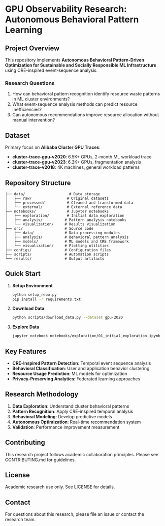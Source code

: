 # GPU Observability Research: Autonomous Behavioral Pattern Learning

## Project Overview

This repository implements **Autonomous Behavioral Pattern-Driven Optimization for Sustainable and Socially Responsible ML Infrastructure** using CRE-inspired event-sequence analysis.

### Research Questions
1. How can behavioral pattern recognition identify resource waste patterns in ML cluster environments?
2. What event-sequence analysis methods can predict resource inefficiencies?
3. Can autonomous recommendations improve resource allocation without manual intervention?

## Dataset

Primary focus on **Alibaba Cluster GPU Traces**:
- **cluster-trace-gpu-v2020**: 6.5K+ GPUs, 2-month ML workload trace
- **cluster-trace-gpu-v2023**: 6.2K+ GPUs, fragmentation analysis  
- **cluster-trace-v2018**: 4K machines, general workload patterns

## Repository Structure

```
├── data/                    # Data storage
│   ├── raw/                # Original datasets
│   ├── processed/          # Cleaned and transformed data
│   └── external/           # External reference data
├── notebooks/              # Jupyter notebooks
│   ├── exploration/        # Initial data exploration
│   ├── analysis/          # Pattern analysis notebooks
│   └── visualization/     # Results visualization
├── src/                   # Source code
│   ├── data/              # Data processing modules
│   ├── analysis/          # Behavioral pattern analysis
│   ├── models/            # ML models and CRE framework
│   └── visualization/     # Plotting utilities
├── configs/               # Configuration files
├── scripts/               # Automation scripts
└── results/               # Output artifacts
```

## Quick Start

1. **Setup Environment**
   ```bash
   python setup_repo.py
   pip install -r requirements.txt
   ```

2. **Download Data**
   ```bash
   python scripts/download_data.py --dataset gpu-2020
   ```

3. **Explore Data**
   ```bash
   jupyter notebook notebooks/exploration/01_initial_exploration.ipynb
   ```

## Key Features

- **CRE-Inspired Pattern Detection**: Temporal event sequence analysis
- **Behavioral Classification**: User and application behavior clustering  
- **Resource Usage Prediction**: ML models for optimization
- **Privacy-Preserving Analytics**: Federated learning approaches

## Research Methodology

1. **Data Exploration**: Understand cluster behavioral patterns
2. **Pattern Recognition**: Apply CRE-inspired temporal analysis
3. **Behavioral Modeling**: Develop predictive models
4. **Autonomous Optimization**: Real-time recommendation system
5. **Validation**: Performance improvement measurement

## Contributing

This research project follows academic collaboration principles. Please see CONTRIBUTING.md for guidelines.

## License

Academic research use only. See LICENSE for details.

## Contact

For questions about this research, please file an issue or contact the research team.
